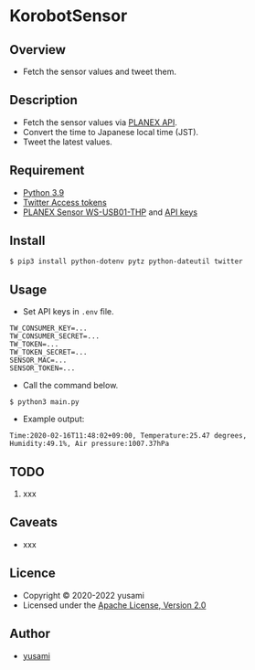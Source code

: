 # KorobotSensor

## Overview

* Fetch the sensor values and tweet them.

## Description

* Fetch the sensor values via [PLANEX API](https://www.planex.co.jp/products/ws-usb/).
* Convert the time to Japanese local time (JST).
* Tweet the latest values.

## Requirement

* [Python 3.9](https://www.python.org/downloads/)
* [Twitter Access tokens](https://developer.twitter.com/ja/docs/basics/authentication/guides/access-tokens)
* [PLANEX Sensor WS-USB01-THP](https://amzn.to/38yjbJc) and [API keys](https://www.planex.co.jp/products/ws-usb/)

## Install

~~~
$ pip3 install python-dotenv pytz python-dateutil twitter
~~~

## Usage

* Set API keys in `.env` file.

~~~
TW_CONSUMER_KEY=...
TW_CONSUMER_SECRET=...
TW_TOKEN=...
TW_TOKEN_SECRET=...
SENSOR_MAC=...
SENSOR_TOKEN=...
~~~

* Call the command below.

~~~
$ python3 main.py
~~~

* Example output:

~~~
Time:2020-02-16T11:48:02+09:00, Temperature:25.47 degrees, Humidity:49.1%, Air pressure:1007.37hPa
~~~

## TODO

1. xxx

## Caveats

* xxx

## Licence

* Copyright &copy; 2020-2022 yusami
* Licensed under the [Apache License, Version 2.0][Apache]

[Apache]: http://www.apache.org/licenses/LICENSE-2.0


## Author

* [yusami](https://github.com/yusami)
